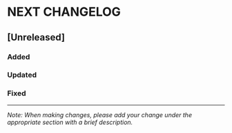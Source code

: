 # NEXT CHANGELOG

## [Unreleased]

### Added

### Updated

### Fixed
---
*Note: When making changes, please add your change under the appropriate section with a brief description.* 
